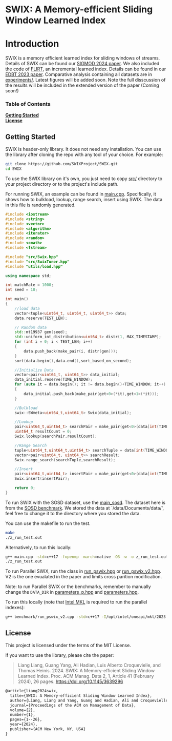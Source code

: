 # SWIX: A Memory-efficient Sliding Window Learned Index

# Introduction
SWIX is a memory efficient learned index for sliding windows of streams. Details of SWIX can be found our [SIGMOD 2024 paper](https://dl.acm.org/doi/pdf/10.1145/3639296). We also included the code of [FLIRT](lib/flirt/), an incremental learned index. Details can be found in our [EDBT 2023 paper](https://openproceedings.org/2023/conf/edbt/paper-219.pdf). Comparative analysis containing all datasets are in [experiments/](experiments/). Latest figures will be added soon. Note the full disscussion of the results will be included in the extended version of the paper (Coming soon!)

### Table of Contents
**[Getting Started](##getting-started)**<br>
**[License](##license)**<br>

## Getting Started

SWIX is header-only library. It does not need any installation. You can use the library after cloning the repo with any tool of your choice. For example:

```bash
git clone https://github.com/SWIXProject/SWIX.git
cd SWIX
```

To use the SWIX library on it's own, you just need to copy [src/](src/) directory to your project directory or to the project's include path.

For running SWIX, an example can be found in [main.cpp](main.cpp). Specifically, it shows how to bulkload, lookup, range search, insert using SWIX. The data in this file is randomly generated.

```cpp
#include <iostream>
#include <string>
#include <vector>
#include <algorithm>
#include <iterator>
#include <random>
#include <cmath>
#include <fstream>

#include "src/Swix.hpp"
#include "src/SwixTuner.hpp"
#include "utils/load.hpp"

using namespace std;

int matchRate = 1000;
int seed = 10;

int main()
{
    //load data
    vector<tuple<uint64_t, uint64_t, uint64_t>> data;
    data.reserve(TEST_LEN);

    // Random data
    std::mt19937 gen(seed);
    std::uniform_int_distribution<uint64_t> distr(1, MAX_TIMESTAMP);
    for (int i = 0; i < TEST_LEN; i++)
    {
        data.push_back(make_pair(i, distr(gen)));
    }
    sort(data.begin(),data.end(),sort_based_on_second);

    //Initialize Data
    vector<pair<uint64_t, uint64_t>> data_initial;
    data_initial.reserve(TIME_WINDOW);
    for (auto it = data.begin(); it != data.begin()+TIME_WINDOW; it++)
    {
        data_initial.push_back(make_pair(get<0>(*it),get<1>(*it)));
    }

    //Bulkload
    swix::SWmeta<uint64_t,uint64_t> Swix(data_initial);

    //Lookup
    pair<uint64_t,uint64_t> searchPair = make_pair(get<0>(data[int(TIME_WINDOW/2)]), get<0>(data[int(TIME_WINDOW/2)]));
    uint64_t resultCount = 0;
    Swix.lookup(searchPair,resultCount);

    //Range Search
    tuple<uint64_t,uint64_t,uint64_t> searchTuple = data[int(TIME_WINDOW/2)];
    vector<pair<uint64_t, uint64_t>> searchResult;
    Swix.range_search(searchTuple,searchResult);

    //Insert
    pair<uint64_t,uint64_t> insertPair = make_pair(get<0>(data[int(TIME_WINDOW+10)]), get<0>(data[int(TIME_WINDOW+10)]));
    Swix.insert(insertPair);

    return 0;
}
```

To run SWIX with the SOSD dataset, use the [main_sosd](main_sosd.cpp). The dataset here is from the [SOSD benchmark](https://github.com/learnedsystems/SOSD/blob/master/scripts/download.sh). We stored the data at `/data/Documents/data/', feel free to change it to the directory where you stored the data. 

You can use the makefile to run the test. 
``` bash
make
./z_run_test.out
```

Alternatively, to run this locally:

```bash
g++ main.cpp -std=c++17 -fopenmp -march=native -O3 -w -o z_run_test.out
./z_run_test.out
```
To run Parallel SWIX, run the class in [run_pswix.hpp](benchmark/run_pswix.hpp) or [run_pswix_v2.hpp](benchmark/run_pswix_v2.hpp). V2 is the one evualated in the paper and limits cross parition modification. 

Note: to run Parallel SWIX or the benchmarks, remember to manually change the `DATA_DIR` in [parameters_p.hpp](parameters_p.hpp) and [parameters.hpp](parameters.hpp).

To run this locally (note that [Intel MKL](https://www.intel.com/content/www/us/en/developer/tools/oneapi/onemkl.html) is required to run the parallel indexes):

``` bash
g++ benchmark/run_pswix_v2.cpp -std=c++17 -I/opt/intel/oneapi/mkl/2023.1.0/include -fopenmp -g -msse -march=core-avx2 -O3 -pthread -w -o z_run_test.out
```

## License

This project is licensed under the terms of the MIT License.

If you want to use the library, please cite the paper:

> Liang Liang, Guang Yang, Ali Hadian, Luis Alberto Croquevielle, and Thomas Heinis. 2024. SWIX: A Memory-efficient Sliding Window Learned Index. Proc. ACM Manag. Data 2, 1, Article 41 (February 2024), 26 pages. https://doi.org/10.1145/3639296

```tex
@article{liang2024swix,
  title={SWIX: A Memory-efficient Sliding Window Learned Index},
  author={Liang, Liang and Yang, Guang and Hadian, Ali and Croquevielle, Luis Alberto and Heinis, Thomas},
  journal={Proceedings of the ACM on Management of Data},
  volume={2},
  number={1},
  pages={1--26},
  year={2024},
  publisher={ACM New York, NY, USA}
}
```


